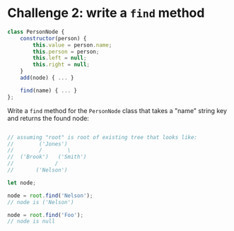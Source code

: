 Challenge 2: write a `find` method
===

```js
class PersonNode {
    constructor(person) {
        this.value = person.name;
        this.person = person;
        this.left = null;
        this.right = null;
    }
    add(node) { ... }

    find(name) { ... }
};
```

Write a `find` method for the `PersonNode` class that
takes a "name" string key and returns the found node:

```js

// assuming "root" is root of existing tree that looks like:
//        ('Jones')
//        /        \
//  ('Brook')   ('Smith')
//             /        
//       ('Nelson')

let node;

node = root.find('Nelson');
// node is ('Nelson')

node = root.find('Foo');
// node is null

```